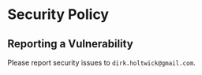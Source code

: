 # Security Policy

## Reporting a Vulnerability

Please report security issues to `dirk.holtwick@gmail.com`.
